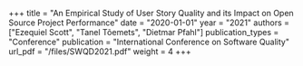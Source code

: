 +++
title = "An Empirical Study of User Story Quality and its Impact on Open Source Project Performance"
date = "2020-01-01"
year = "2021"
authors = ["Ezequiel Scott", "Tanel Tõemets", "Dietmar Pfahl"]
publication_types = "Conference"
publication = "International Conference on Software Quality"
url_pdf = "/files/SWQD2021.pdf"
weight = 4
+++

